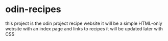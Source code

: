 # odin-recipes

this project is the odin project recipe website
it will be a simple HTML-only website with an index page and links to recipes
it will be updated later with CSS